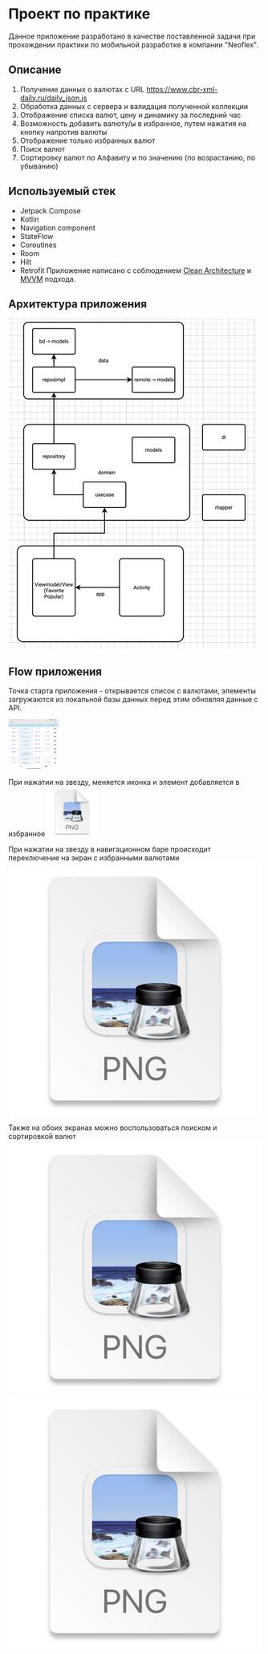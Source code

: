 # Проект по практике

Данное приложение разработано в качестве поставленной задачи при прохождении практики по мобильной
разработке в компании "Neoflex".

## Описание

1. Получение данных о валютах с URL https://www.cbr-xml-daily.ru/daily_json.js
2. Обработка данных с сервера и валидация полученной коллекции
3. Отображение списка валют, цену и динамику за последний час
4. Возможность добавить валюту/ы в избранное, путем нажатия на кнопку напротив валюты
5. Отображение только избранных валют
6. Поиск валют
7. Сортировку валют по Алфавиту и по значению (по возрастанию, по убыванию)

## Используемый стек

* Jetpack Compose
* Kotlin
* Navigation component
* StateFlow
* Coroutines
* Room
* Hilt
* Retrofit
Приложение написано с
  соблюдением [Clean Architecture](https://github.com/ImangazalievM/CleanArchitectureManifest/blob/master/README-RU.md)
  и [MVVM](https://en.wikipedia.org/wiki/Model–view–viewmodel) подхода.

## Архитектура приложения

![img.png](readme_img/img.png)

## Flow приложения 
Точка старта приложения - открывается список с валютами, элементы загружаются из локальной базы данных перед этим
обновляя данные с API.

<img alt="img.png" height="100" src="readme_img/start.png" width="100"/>

При нажатии на звезду, меняется иконка и элемент добавляется в избранное
<img alt="img.png" height="100" src="readme_img/favoriteElement.png" width="100"/>

При нажатии на звезду в навигационном баре происходит переключение на экран с избранными валютами
![img.png](readme_img/favoriteScreen.png)

Также на обоих экранах можно воспользоваться поиском и сортировкой валют
![img.png](readme_img/search.png)
![img.png](readme_img/sort.png)
